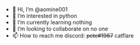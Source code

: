 - 👋 Hi, I’m @aomine001
- 👀 I’m interested in python
- 🌱 I’m currently learning nothing
- 💞️ I’m looking to collaborate on no one
- 📫 How to reach me discord: ~~pete#1967~~ catflare

<!---
aomine001/aomine001 is a ✨ special ✨ repository because its `README.md` (this file) appears on your GitHub profile.
You can click the Preview link to take a look at your changes.
--->
